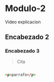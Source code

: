 # Modulo-2
Video explicacion
## Encabezado 2
### Encabezado 3

> Cita

``` html

<p>parrafo</p>

```
